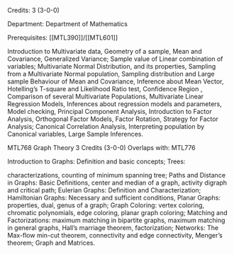 Credits: 3 (3-0-0)

Department: Department of Mathematics

Prerequisites: [[MTL390]]/[[MTL601]]

Introduction to Multivariate data, Geometry of a sample, Mean and Covariance, Generalized Variance; Sample value of Linear combination of variables; Multivariate Normal Distribution, and its properties, Sampling from a Multivariate Normal population, Sampling distribution and Large sample Behaviour of Mean and Covariance, Inference about Mean Vector, Hotelling’s T-square and Likelihood Ratio test, Confidence Region , Comparison of several Multivariate Populations, Multivariate Linear Regression Models, Inferences about regression models and parameters, Model checking, Principal Component Analysis, Introduction to Factor Analysis, Orthogonal Factor Models, Factor Rotation, Strategy for Factor Analysis; Canonical Correlation Analysis, Interpreting population by Canonical variables, Large Sample Inferences.

MTL768 Graph Theory 3 Credits (3-0-0) Overlaps with: MTL776

Introduction to Graphs: Definition and basic concepts; Trees:

characterizations, counting of minimum spanning tree; Paths and Distance in Graphs: Basic Definitions, center and median of a graph, activity digraph and critical path; Eulerian Graphs: Definition and Characterization; Hamiltonian Graphs: Necessary and sufficient conditions, Planar Graphs: properties, dual, genus of a graph; Graph Coloring: vertex coloring, chromatic polynomials, edge coloring, planar graph coloring; Matching and Factorizations: maximum matching in bipartite graphs, maximum matching in general graphs, Hall’s marriage theorem, factorization; Networks: The Max-flow min-cut theorem, connectivity and edge connectivity, Menger’s theorem; Graph and Matrices.